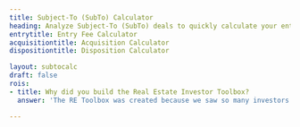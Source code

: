 ```yaml
---
title: Subject-To (SubTo) Calculator
heading: Analyze Subject-To (SubTo) deals to quickly calculate your entry fee, acquisition cost and disposition info
entrytitle: Entry Fee Calculator
acquisitiontitle: Acquisition Calculator
dispositiontitle: Disposition Calculator

layout: subtocalc
draft: false
rois:
- title: Why did you build the Real Estate Investor Toolbox?
  answer: 'The RE Toolbox was created because we saw so many investors doing these calculations on spreadsheets that were easy to mess up, so we tried to make it simpler and easier for everyone'

---
```

